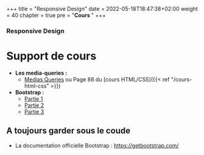 +++
title = "Responsive Design"
date = 2022-05-18T18:47:38+02:00
weight = 40
chapter = true
pre = "<b>Cours </b>"
+++

### Responsive Design

# Support de cours

- **Les media-queries :** 
    - [Medias Queries](responsive-design-cours/cours-rwd-1-media-queries.pdf) ou Page 88 du [cours HTML/CSS]({{< ref "/cours-html-css" >}})
- **Bootstrap :**
    - [Partie 1](responsive-design-cours/cours-rwd-1-bootstrap.pdf)
    - [Partie 2](responsive-design-cours/cours-rwd-2.pdf)
    - [Partie 3](responsive-design-cours/cours-rwd-3.pdf)

## A toujours garder sous le coude
- La documentation officielle Bootstrap : https://getbootstrap.com/